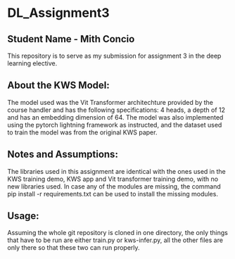 # DL_Assignment3

## Student Name - Mith Concio

This repository is to serve as my submission for assignment 3 in the deep learning elective.

## About the KWS Model:
The model used was the Vit Transformer architechture provided by the course handler and has the following specifications: 4 heads, a depth of 12 and has an embedding dimension of 64. The model was also implemented using the pytorch lightning framework as instructed, and the dataset used to train the model was from the original KWS paper.

## Notes and Assumptions:
The libraries used in this assignment are identical with the ones used in the KWS training demo, KWS app and Vit transformer training demo, with no new libraries used. In case any of the modules are missing, the command pip install -r requirements.txt can be used to install the missing modules. 

## Usage:
Assuming the whole git repository is cloned in one directory, the only things that have to be run are either train.py or kws-infer.py, all the other files are only there so that these two can run properly.



